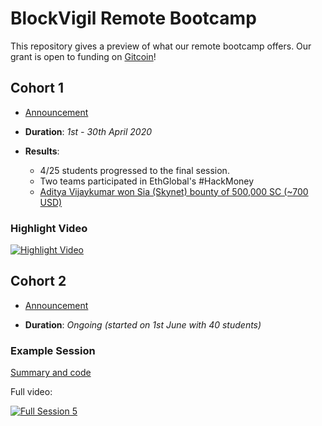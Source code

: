 # BlockVigil Remote Bootcamp

This repository gives a preview of what our remote bootcamp offers. Our grant is open to funding on [Gitcoin](https://gitcoin.co/grants/845/remote-developer-bootcamp)!

## Cohort 1

* [Announcement](https://medium.com/blockvigil/announcing-the-fully-remote-blockvigil-developer-bootcamp-ad133a7aa0a1)

* **Duration**: _1st - 30th April 2020_

* **Results**:
	* 4/25 students progressed to the final session.
	* Two teams participated in EthGlobal's #HackMoney
	* [Aditya Vijaykumar won Sia (Skynet) bounty of 500,000 SC (~700 USD)](https://medium.com/blockvigil/bootcamp-hero-2fba30e488f8)

### Highlight Video

[![Highlight Video](https://img.youtube.com/vi/jryF8Wa6s5Q/0.jpg)](https://youtu.be/jryF8Wa6s5Q)

## Cohort 2

* [Announcement](https://medium.com/blockvigil/announcing-the-blockvigil-remote-developer-bootcamp-2nd-edition-27f3d4c21eee)

* **Duration**: _Ongoing (started on 1st June with 40 students)_

### Example Session
[Summary and code](./C02S05)

Full video:

[![Full Session 5](https://img.youtube.com/vi/klFkJHSFgQQ/0.jpg)](https://youtu.be/klFkJHSFgQQ)
